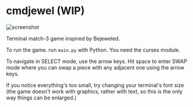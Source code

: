 cmdjewel (WIP)
==============

![screenshot](https://github.com/pastthepixels/cmdjewel/assets/52388215/2cc12106-d9ea-4e3f-8f0a-b024e0c60ef2)

Terminal match-3 game inspired by Bejeweled.

To run the game. run `main.py` with Python. You need the curses module.

To navigate in SELECT mode, use the arrow keys. Hit space to enter SWAP mode where you can swap a piece with any adjacent
one using the arrow keys.

If you notice everything's too small, try changing your terminal's font size (the game doesn't work with graphics, rather with text, so this is the only way things can be enlarged.)

